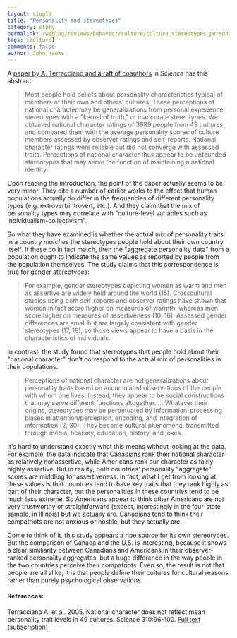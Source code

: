 ```yaml
---
layout: single 
title: "Personality and stereotypes" 
category: story
permalink: /weblog/reviews/behavior/culture/culture_stereotypes_personality_nationality_2005.html
tags: [culture] 
comments: false 
author: John Hawks 
---
```



<p>
A <a href="http://www.sciencemag.org/cgi/content/full/310/5745/96">paper by A. Terracciano and a raft of coauthors</a> in <i>Science</i> has this abstract: 
</p>

<blockquote>Most people hold beliefs about personality characteristics typical of members of their own and others' cultures. These perceptions of national character may be generalizations from personal experience, stereotypes with a "kernel of truth," or inaccurate stereotypes. We obtained national character ratings of 3989 people from 49 cultures and compared them with the average personality scores of culture members assessed by observer ratings and self-reports. National character ratings were reliable but did not converge with assessed traits. Perceptions of national character thus appear to be unfounded stereotypes that may serve the function of maintaining a national identity.</blockquote>

<p>
Upon reading the introduction, the point of the paper actually seems to be very minor. They cite a number of earlier works to the effect that human populations actually do differ in the frequencies of different personality types (e.g. extrovert/introvert, etc.). And they claim that the mix of personality types may correlate with "culture-level variables such as individualism-collectivism". 
</p>

<p>
So what they have examined is whether the actual mix of personality traits in a country <i>matches</i> the stereotypes people hold about their own country itself. If these do in fact match, then the "aggregate personality data" from a population ought to indicate the same values as reported by people from the population themselves. The study claims that this correspondence is true for gender stereotypes: 
</p>

<blockquote>For example, gender stereotypes depicting women as warm and men as assertive are widely held around the world (15). Crosscultural studies using both self-reports and observer ratings have shown that women in fact score higher on measures of warmth, whereas men score higher on measures of assertiveness (10, 16). Assessed gender differences are small but are largely consistent with gender stereotypes (17, 18), so those views appear to have a basis in the characteristics of individuals.</blockquote>

<p>
In contrast, the study found that stereotypes that people hold about their "national character" don't correspond to the actual mix of personalities in their populations. 
</p>

<blockquote>Perceptions of national character are not generalizations about personality traits based on accumulated observations of the people with whom one lives; instead, they appear to be social constructions that may serve different functions altogether. ... Whatever their origins, stereotypes may be perpetuated by information-processing biases in attention/perception, encoding, and integration of information (2, 30). They become cultural phenomena, transmitted through media, hearsay, education, history, and jokes.</blockquote>

<p>
It's hard to understand exactly what this means without looking at the data. For example, the data indicate that Canadians rank their national character as relatively nonassertive, while Americans rank our character as fairly highly assertive. But in reality, both countries' personality "aggregate" scores are middling for assertiveness. In fact, what I get from looking at these values is that countries tend to have key traits that they rank highly as part of their character, but the personalities in these countries tend to be much less extreme. So Americans appear to think other Americans are not very trustworthy or straightforward (except, interestingly in the four-state sample, in Illinois) but we actually are. Canadians tend to think their compatriots are not anxious or hostile, but they actually are. 
</p>

<p>
Come to think of it, this study appears a ripe source for its own stereotypes. But the comparison of Canada and the U.S. is interesting, because it shows a clear similiarity between Canadians and Americans in their observer-ranked personality aggregates, but a huge difference in the way people in the two countries perceive their compatriots. Even so, the result is not that people are all alike; it is that people define their cultures for cultural reasons rather than purely psychological observations. 
</p>

<h4>References:</h4>

<p class="cite">Terracciano A. et al. 2005. National character does not reflect mean personality trait levels in 49 cultures. Science 310:96-100. <a href="http://www.sciencemag.org/cgi/content/full/310/5745/96">Full text (subscription)</a></p>

